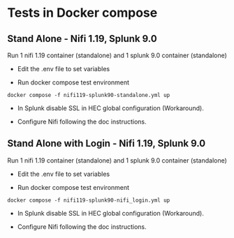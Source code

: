 # Tests in Docker compose

## Stand Alone - Nifi 1.19, Splunk 9.0

Run 1 nifi 1.19 container (standalone) and 1 splunk 9.0 container (standalone)

* Edit the .env file to set variables

* Run docker compose test environment
```
docker compose -f nifi119-splunk90-standalone.yml up
```

* In Splunk disable SSL in HEC global configuration (Workaround).

* Configure Nifi following the doc instructions.

## Stand Alone with Login - Nifi 1.19, Splunk 9.0

Run 1 nifi 1.19 container (standalone) and 1 splunk 9.0 container (standalone)

* Edit the .env file to set variables

* Run docker compose test environment
```
docker compose -f nifi119-splunk90-nifi_login.yml up
```

* In Splunk disable SSL in HEC global configuration (Workaround).

* Configure Nifi following the doc instructions.



